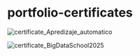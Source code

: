 # portfolio-certificates
![certificate_Apredizaje_automatico](https://github.com/user-attachments/assets/2a4b1c3b-f825-4da2-92b3-57c37afc1e83)


![certificate_BigDataSchool2025](https://github.com/zumbado-lab/portfolio-certificates/blob/main/Luis%C3%81ngelZumbadoSilva.png) 
